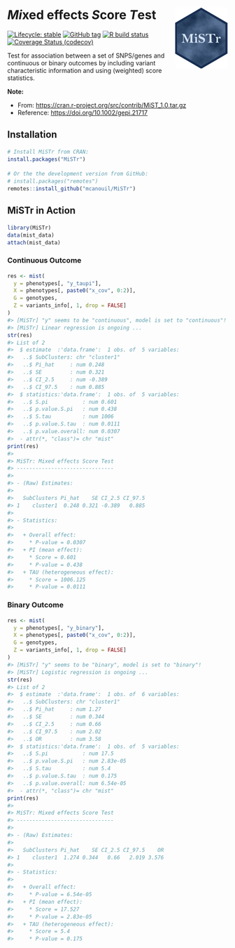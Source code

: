 
<!-- README.md is generated from README.Rmd. Please edit that file -->

# *Mi*xed effects *S*core *T*est <img src="man/figures/mistr.png" align="right" width="120" />

<!-- badges: start -->

[![Lifecycle:
stable](https://img.shields.io/badge/lifecycle-stable-brightgreen.svg)](https://www.tidyverse.org/lifecycle/#stable)
[![GitHub
tag](https://img.shields.io/github/tag/mcanouil/MiSTr.svg?label=latest%20tag)](https://github.com/mcanouil/MiSTr)
[![R build
status](https://github.com/mcanouil/MiSTr/workflows/R-CMD-check/badge.svg)](https://github.com/mcanouil/MiSTr/actions)
[![Coverage Status
(codecov)](https://codecov.io/gh/mcanouil/MiSTr/branch/master/graph/badge.svg)](https://codecov.io/gh/mcanouil/MiSTr)
<!-- badges: end -->

Test for association between a set of SNPS/genes and continuous or
binary outcomes by including variant characteristic information and
using (weighted) score statistics.

**Note:**

  - From: <https://cran.r-project.org/src/contrib/MiST_1.0.tar.gz>
  - Reference: <https://doi.org/10.1002/gepi.21717>

## Installation

``` r
# Install MiSTr from CRAN:
install.packages("MiSTr")

# Or the the development version from GitHub:
# install.packages("remotes")
remotes::install_github("mcanouil/MiSTr")
```

## MiSTr in Action

``` r
library(MiSTr)
data(mist_data)
attach(mist_data)
```

### Continuous Outcome

``` r
res <- mist(
  y = phenotypes[, "y_taupi"],
  X = phenotypes[, paste0("x_cov", 0:2)],
  G = genotypes,
  Z = variants_info[, 1, drop = FALSE]
)
#> [MiSTr] "y" seems to be "continuous", model is set to "continuous"!
#> [MiSTr] Linear regression is ongoing ...
str(res)
#> List of 2
#>  $ estimate  :'data.frame':  1 obs. of  5 variables:
#>   ..$ SubClusters: chr "cluster1"
#>   ..$ Pi_hat     : num 0.248
#>   ..$ SE         : num 0.321
#>   ..$ CI_2.5     : num -0.389
#>   ..$ CI_97.5    : num 0.885
#>  $ statistics:'data.frame':  1 obs. of  5 variables:
#>   ..$ S.pi           : num 0.601
#>   ..$ p.value.S.pi   : num 0.438
#>   ..$ S.tau          : num 1006
#>   ..$ p.value.S.tau  : num 0.0111
#>   ..$ p.value.overall: num 0.0307
#>  - attr(*, "class")= chr "mist"
print(res)
#>
#> MiSTr: Mixed effects Score Test
#> -------------------------------
#>
#> - (Raw) Estimates:
#>
#>   SubClusters Pi_hat    SE CI_2.5 CI_97.5
#> 1    cluster1  0.248 0.321 -0.389   0.885
#>
#> - Statistics:
#>
#>   + Overall effect:
#>     * P-value = 0.0307
#>   + PI (mean effect):
#>     * Score = 0.601
#>     * P-value = 0.438
#>   + TAU (heterogeneous effect):
#>     * Score = 1006.125
#>     * P-value = 0.0111
```

### Binary Outcome

``` r
res <- mist(
  y = phenotypes[, "y_binary"],
  X = phenotypes[, paste0("x_cov", 0:2)],
  G = genotypes,
  Z = variants_info[, 1, drop = FALSE]
)
#> [MiSTr] "y" seems to be "binary", model is set to "binary"!
#> [MiSTr] Logistic regression is ongoing ...
str(res)
#> List of 2
#>  $ estimate  :'data.frame':  1 obs. of  6 variables:
#>   ..$ SubClusters: chr "cluster1"
#>   ..$ Pi_hat     : num 1.27
#>   ..$ SE         : num 0.344
#>   ..$ CI_2.5     : num 0.66
#>   ..$ CI_97.5    : num 2.02
#>   ..$ OR         : num 3.58
#>  $ statistics:'data.frame':  1 obs. of  5 variables:
#>   ..$ S.pi           : num 17.5
#>   ..$ p.value.S.pi   : num 2.83e-05
#>   ..$ S.tau          : num 5.4
#>   ..$ p.value.S.tau  : num 0.175
#>   ..$ p.value.overall: num 6.54e-05
#>  - attr(*, "class")= chr "mist"
print(res)
#>
#> MiSTr: Mixed effects Score Test
#> -------------------------------
#>
#> - (Raw) Estimates:
#>
#>   SubClusters Pi_hat    SE CI_2.5 CI_97.5    OR
#> 1    cluster1  1.274 0.344   0.66   2.019 3.576
#>
#> - Statistics:
#>
#>   + Overall effect:
#>     * P-value = 6.54e-05
#>   + PI (mean effect):
#>     * Score = 17.527
#>     * P-value = 2.83e-05
#>   + TAU (heterogeneous effect):
#>     * Score = 5.4
#>     * P-value = 0.175
```

